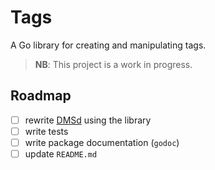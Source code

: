 # Tags

A Go library for creating and manipulating tags.

> **NB**: This project is a work in progress.

## Roadmap

- [ ] rewrite [DMSd](https://github.com/mirovarga/dmsd) using the library
- [ ] write tests
- [ ] write package documentation (`godoc`)
- [ ] update `README.md`